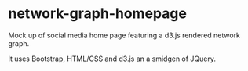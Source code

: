 # network-graph-homepage
Mock up of social media home page featuring a d3.js rendered network graph.

It uses Bootstrap, HTML/CSS and d3.js an a smidgen of JQuery.
